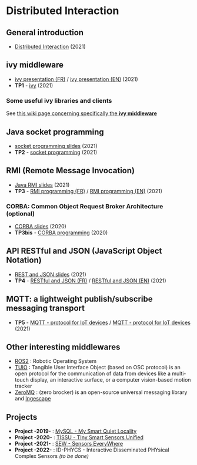 # Distributed Interaction

## General introduction
* [Distributed Interaction](https://github.com/truillet/upssitech/blob/master/SRI/3A/ID/Cours/ID_intro_2022.pdf) (2021)

## ivy middleware
* [ivy presentation (FR)](https://github.com/truillet/upssitech/blob/master/SRI/3A/ID/Cours/C_ivy_2.5.pdf) / [ivy presentation (EN)](https://github.com/truillet/upssitech/blob/master/SRI/3A/ID/Cours/C_ivy_2.5en.pdf) (2021)
* **TP1** - [ivy](https://github.com/truillet/upssitech/blob/master/SRI/3A/ID/TP/TP_ivy.3.4.pdf) (2021)

### Some useful ivy libraries and clients ###
See [this wiki page concerning specifically the **ivy middleware**](https://github.com/truillet/ivy/blob/master/README.md)

## Java socket programming
* [socket programming slides](https://github.com/truillet/upssitech/blob/master/SRI/3A/ID/Cours/sockets_2021.pdf) (2021)
* **TP2** - [socket programming](https://github.com/truillet/upssitech/blob/master/SRI/3A/ID/TP/sockets_2.4.pdf) (2021)

## RMI (Remote Message Invocation)
* [Java RMI slides](https://github.com/truillet/upssitech/blob/master/SRI/3A/ID/Cours/RMI_2021.pdf) (2021)
* **TP3** - [RMI programming (FR)](https://github.com/truillet/upssitech/blob/master/SRI/3A/ID/TP/RMI-2_3.pdf) / [RMI programming (EN)](https://github.com/truillet/upssitech/blob/master/SRI/3A/ID/TP/RMI-2_3en.pdf) (2021)

### CORBA: Common Object Request Broker Architecture **(optional)**
* [CORBA slides](https://github.com/truillet/upssitech/blob/master/SRI/3A/ID/Cours/CORBA-2020.pdf) (2020)
* **TP3bis** - [CORBA programming](https://github.com/truillet/upssitech/blob/master/SRI/3A/ID/TP/CORBA-3.4.pdf) (2020)

## API RESTful and JSON (JavaScript Object Notation) 
* [REST and JSON slides](https://github.com/truillet/upssitech/blob/master/SRI/3A/ID/Cours/REST_JSON.pdf) (2021)
* **TP4** - [RESTful and JSON (FR)](https://github.com/truillet/upssitech/blob/master/SRI/3A/ID/TP/REST_JSON-1.6.pdf) / [RESTful and JSON (EN)](https://github.com/truillet/upssitech/blob/master/SRI/3A/ID/TP/REST_JSON-1.6en.pdf) (2021)

## MQTT: a lightweight publish/subscribe messaging transport
* **TP5** - [MQTT - protocol for IoT devices](https://github.com/truillet/upssitech/blob/master/SRI/3A/ID/TP/MQTT-1.6.pdf) / [MQTT - protocol for IoT devices](https://github.com/truillet/upssitech/blob/master/SRI/3A/ID/TP/MQTT-1.6en.pdf)  (2021)


## Other interesting middlewares
* [ROS2](https://github.com/ros2) : Robotic Operating System
* [TUIO](https://www.tuio.org) : Tangible User Interface Object (based on OSC protocol) is an open protocol for the communication of data from devices like a multi-touch display, an interactive surface, or a computer vision-based motion tracker
* [ZeroMQ](https://zeromq.org) : (zero brocker) is an open-source universal messaging library and [Ingescape](https://github.com/zeromq/ingescape)

## Projects
* **Project -2019-** : [MySQL - My Smart Quiet Locality](https://github.com/truillet/upssitech/blob/master/SRI/3A/ID/TP/Projet-2019_v1.0.pdf)
* **Project -2020-** : [TISSU - TIny Smart Sensors Unified](https://github.com/truillet/upssitech/blob/master/SRI/3A/ID/TP/Projet-2020_v1.0.pdf)
* **Project -2021-** : [SEW - Sensors EveryWhere](https://github.com/truillet/upssitech/blob/master/SRI/3A/ID/TP/Projet-2021_v1.0.pdf)
* **Project -2022-** : ID-PHYCS - Interactive Disseminated PHYsical Complex Sensors *(to be done)*
